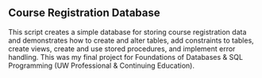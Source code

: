 ## Course Registration Database
This script creates a simple database for storing course registration data and demonstrates how to create and alter tables, add constraints to tables, create views, create and use stored procedures, and implement error handling. This was my final project for Foundations of Databases & SQL Programming (UW Professional & Continuing Education).
